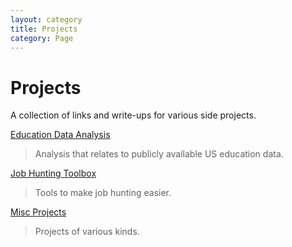 ```yaml
---
layout: category
title: Projects
category: Page
---
```


# Projects

A collection of links and write-ups for various side projects.

[Education Data Analysis](/posts/US_Education_Data.html)

> Analysis that relates to publicly available US education data.

[Job Hunting Toolbox](/posts/Job_Hunting_Toolbox.html)

> Tools to make job hunting easier.

[Misc Projects](/posts/Misc_Projects.html)

> Projects of various kinds.
